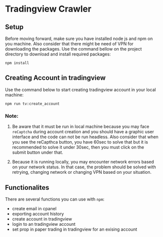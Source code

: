 # Tradingview Crawler

## Setup
Before moving forward, make sure you have installed node js and npm on you machine.
Also consider that there might be need of VPN for downloading the packages.
Use the command bellow on the project directory to download and install required packages:
```
npm install
```

## Creating Account in tradingview
Use the command below to start creating tradingview account in your local machine:
```
npm run tv:create_account
```
### Note:
1. Be aware that it must be run in local machine because you may face `reCaptcha` during account creation and you should have a graphic user interface and the code can not be run headless. Also consider that when you see the reCapthca button, you have 60sec to solve that but it is recommended to solve it under 30sec, then you must click on the submit button under that.

2. Because it is running locally, you may encounter network errors based on your network status. In that case, the problem should be solved with retrying, changing network or changing VPN based on your situation.

## Functionalites
There are several functions you can use with `npm`:
* create email in cpanel
* exporting account history
* create account in tradingview
* login to an tradingview account
* set prop in paper trading in tradingview for an exising account
